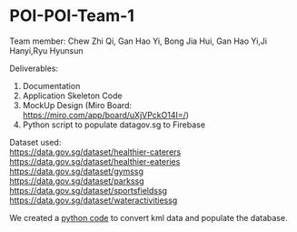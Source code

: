 # POI-POI-Team-1

Team member: Chew Zhi Qi, Gan Hao Yi, Bong Jia Hui, Gan Hao Yi,Ji Hanyi,Ryu Hyunsun

Deliverables:
1. Documentation
2. Application Skeleton Code
3. MockUp Design (Miro Board: https://miro.com/app/board/uXjVPckO14I=/)
4. Python script to populate datagov.sg to Firebase

Dataset used: </br>
https://data.gov.sg/dataset/healthier-caterers </br>
https://data.gov.sg/dataset/healthier-eateries </br>
https://data.gov.sg/dataset/gymssg </br>
https://data.gov.sg/dataset/parkssg </br>
https://data.gov.sg/dataset/sportsfieldssg </br>
https://data.gov.sg/dataset/wateractivitiessg </br>

We created a [python code](https://github.com/AnthonyChew/POI-POI-Team-1/blob/main/dataGovTofireBase/Firebaseautomation.ipynb) to convert kml data and populate the database.
